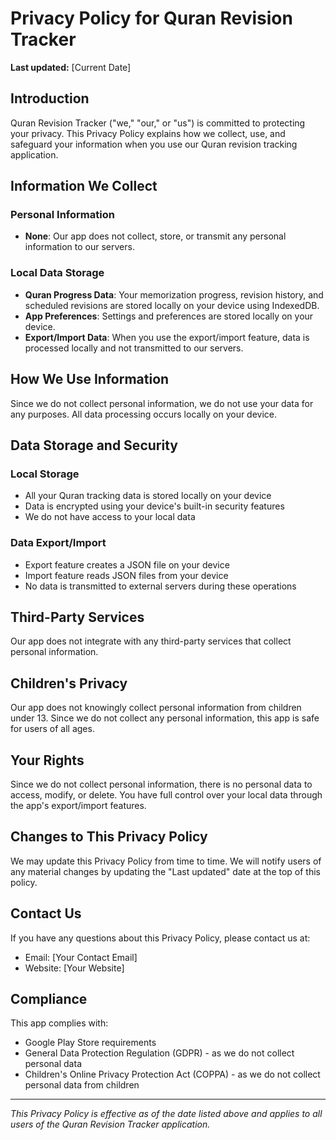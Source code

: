 # Privacy Policy for Quran Revision Tracker

**Last updated:** [Current Date]

## Introduction

Quran Revision Tracker ("we," "our," or "us") is committed to protecting your privacy. This Privacy Policy explains how we collect, use, and safeguard your information when you use our Quran revision tracking application.

## Information We Collect

### Personal Information
- **None**: Our app does not collect, store, or transmit any personal information to our servers.

### Local Data Storage
- **Quran Progress Data**: Your memorization progress, revision history, and scheduled revisions are stored locally on your device using IndexedDB.
- **App Preferences**: Settings and preferences are stored locally on your device.
- **Export/Import Data**: When you use the export/import feature, data is processed locally and not transmitted to our servers.

## How We Use Information

Since we do not collect personal information, we do not use your data for any purposes. All data processing occurs locally on your device.

## Data Storage and Security

### Local Storage
- All your Quran tracking data is stored locally on your device
- Data is encrypted using your device's built-in security features
- We do not have access to your local data

### Data Export/Import
- Export feature creates a JSON file on your device
- Import feature reads JSON files from your device
- No data is transmitted to external servers during these operations

## Third-Party Services

Our app does not integrate with any third-party services that collect personal information.

## Children's Privacy

Our app does not knowingly collect personal information from children under 13. Since we do not collect any personal information, this app is safe for users of all ages.

## Your Rights

Since we do not collect personal information, there is no personal data to access, modify, or delete. You have full control over your local data through the app's export/import features.

## Changes to This Privacy Policy

We may update this Privacy Policy from time to time. We will notify users of any material changes by updating the "Last updated" date at the top of this policy.

## Contact Us

If you have any questions about this Privacy Policy, please contact us at:
- Email: [Your Contact Email]
- Website: [Your Website]

## Compliance

This app complies with:
- Google Play Store requirements
- General Data Protection Regulation (GDPR) - as we do not collect personal data
- Children's Online Privacy Protection Act (COPPA) - as we do not collect personal data from children

---

*This Privacy Policy is effective as of the date listed above and applies to all users of the Quran Revision Tracker application.* 